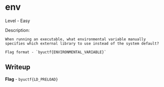 # env
Level - Easy

Description:
```
When running an executable, what environmental variable manually specifies which external library to use instead of the system default?

Flag format - `byuctf{ENVIRONMENTAL_VARIABLE}`
```

## Writeup
**Flag** - `byuctf{LD_PRELOAD}`